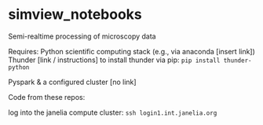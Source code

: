 # simview_notebooks
Semi-realtime processing of microscopy data 

Requires:
Python scientific computing stack (e.g., via anaconda [insert link])
Thunder [link / instructions]
  to install thunder via pip: 
   `pip install thunder-python`

Pyspark & a configured cluster [no link]

Code from these repos:

log into the janelia compute cluster:
`ssh login1.int.janelia.org`
